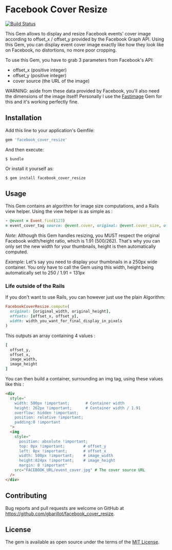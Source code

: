 # Facebook Cover Resize

[![Build Status](https://travis-ci.org/gbarillot/facebook_cover_resize.png)](https://travis-ci.org/gbarillot/facebook_cover_resize)

This Gem allows to display and resize Facebook events' cover image according to offset_x / offset_y
provided by the Facebook Graph API. Using this Gem, you can display event cover image exactly like how they look like on Facebook, no distortions, no more poor cropping.

To use this Gem, you have to grab 3 parameters from Facebook's API:

* offset_x (positive integer)
* offset_y (positive integer)
* cover source (the URL of the image)

WARNING: aside from these data provided by Facebook, you'll also need the dimensions of the image itself!
Personally I use the [Fastimage](https://github.com/sdsykes/fastimage) Gem for this
and it's working perfectly fine.

## Installation

Add this line to your application's Gemfile:

```ruby
gem 'facebook_cover_resize'
```

And then execute:

    $ bundle

Or install it yourself as:

    $ gem install facebook_cover_resize

## Usage

This Gem contains an algorithm for image size computations, and a Rails view helper. Using the view helper
is as simple as :

```ruby
- @event = Event.find(123)
= event_cover_tag source: @event.cover, original: @event.cover_size, offsets: @event.offsets, width: 500
```

*Note:* Although this Gem handles resizing, you MUST respect the original Facebook width/height ratio,
which is 1.91 (500/262). That's why you can only set the new width for your thumbnails,
height is then automatically computed.

*Example:* Let's say you need to display your thumbnails in a 250px wide container. You only have to
call the Gem using this width, height being automatically set to 250 / 1.91 = 131px

### Life outside of the Rails

If you don't want to use Rails, you can however just use the plain Algorithm:

```ruby
FacebookCoverResize.compute(
  original: [original_width, original_height],
  offsets: [offset_x, offset_y],
  width: width_you_want_for_final_display_in_pixels
)
```
This outputs an array containing 4 values :

```ruby
[
  offset_y,
  offset_x,
  image_width,
  image_height
]
```
You can then build a container, surrounding an img tag, using these values like this :

```html
<div
  style="
    width: 500px !important;       # Container width
    height: 262px !important;      # Container width / 1.91
    overflow: hidden !important;   
    position: relative !important;
    padding:0 !important
  ">
  <img
    style="
      position: absolute !important;
      top: 0px !important;        # offset_y
      left: 0px !important;       # offset_x
      width: 500px !important;    # image_width
      height:824px !important;    # image_height
      margin: 0 !important"
    src="FACEBOOK_URL/event_cover.jpg" # The cover source URL
  />
</div>
```

## Contributing

Bug reports and pull requests are welcome on GitHub at https://github.com/gbarillot/facebook_cover_resize.


## License

The gem is available as open source under the terms of the [MIT License](http://opensource.org/licenses/MIT).
